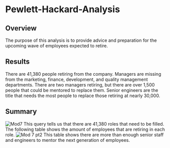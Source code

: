 # Pewlett-Hackard-Analysis
## Overview
The purpose of this analysis is to provide advice and preparation for the upcoming wave of employees expected to retire.

## Results
There are 41,380 people retiring from the company.
Managers are missing from the marketing, finance, development, and quality management departments.
There are two managers retiring, but there are over 1,500 people that could be mentored to replace them.
Senior engineers are the title that needs the most people to replace those retiring at nearly 30,000.

## Summary
![Mod7](https://user-images.githubusercontent.com/89167956/153650918-cb1d718e-2607-4ef3-862d-637b15a6d71d.PNG)
This query tells us that there are 41,380 roles that need to be filled. The following table shows the amount of employees that are retiring in each role.
![Mod 7 pt2](https://user-images.githubusercontent.com/89167956/153650968-c9011a28-2177-4339-b42e-1d4ca4d36ab3.PNG)
This table shows there are more than enough senior staff and engineers to mentor the next generation of employees.

